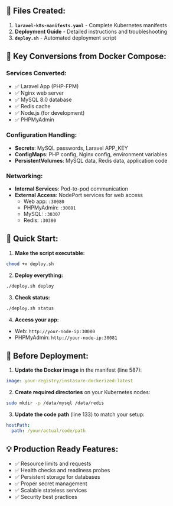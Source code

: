 
## 📁 Files Created:

1. **`laravel-k8s-manifests.yaml`** - Complete Kubernetes manifests
2. **Deployment Guide** - Detailed instructions and troubleshooting
3. **`deploy.sh`** - Automated deployment script

## 🔄 Key Conversions from Docker Compose:

### **Services Converted:**
- ✅ Laravel App (PHP-FPM) 
- ✅ Nginx web server
- ✅ MySQL 8.0 database
- ✅ Redis cache
- ✅ Node.js (for development)
- ✅ PHPMyAdmin

### **Configuration Handling:**
- **Secrets**: MySQL passwords, Laravel APP_KEY
- **ConfigMaps**: PHP config, Nginx config, environment variables
- **PersistentVolumes**: MySQL data, Redis data, application code

### **Networking:**
- **Internal Services**: Pod-to-pod communication
- **External Access**: NodePort services for web access
  - Web app: `:30080`
  - PHPMyAdmin: `:30081` 
  - MySQL: `:30307`
  - Redis: `:30380`

## 🚀 Quick Start:

1. **Make the script executable:**
```bash
chmod +x deploy.sh
```

2. **Deploy everything:**
```bash
./deploy.sh deploy
```

3. **Check status:**
```bash
./deploy.sh status
```

4. **Access your app:**
- Web: `http://your-node-ip:30080`
- PHPMyAdmin: `http://your-node-ip:30081`

## 🔧 Before Deployment:

1. **Update the Docker image** in the manifest (line 587):
```yaml
image: your-registry/instasure-dockerized:latest
```

2. **Create required directories** on your Kubernetes nodes:
```bash
sudo mkdir -p /data/mysql /data/redis
```

3. **Update the code path** (line 133) to match your setup:
```yaml
hostPath:
  path: /your/actual/code/path
```

## 💡 Production Ready Features:

- ✅ Resource limits and requests
- ✅ Health checks and readiness probes  
- ✅ Persistent storage for databases
- ✅ Proper secret management
- ✅ Scalable stateless services
- ✅ Security best practices
